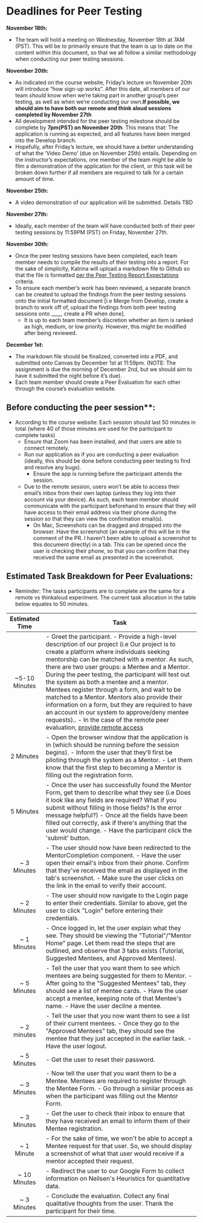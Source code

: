 # Deadlines for Peer Testing

**November 18th:**

- The team will hold a meeting on Wednesday, November 18th at 7AM (PST). This will be to primarily ensure that the team is up to date on the content within this document, so that we all follow a similar methodology when conducting our peer testing sessions.

**November 20th:**

- As indicated on the course website, Friday’s lecture on November 20th will introduce “how sign-up works”. After this date, all members of our team _should_ know when we’re taking part in another group’s peer testing, as well as when we’re conducting our own.**If possible, we should aim to have both our remote and think aloud sessions completed by November 27th**
- All development intended for the peer testing milestone should be complete by **7pm(PST) on November 20th**. This means that: The application is running as expected, and all features have been merged into the Develop branch.
- Hopefully, after Friday’s lecture, we should have a better understanding of what the ‘Video Demo’ (due on November 25th) entails. Depending on the instructor’s expectations, one member of the team might be able to film a demonstration of the application for the client, or this task will be broken down further if all members are required to talk for a certain amount of time.

**November 25th:**

- A video demonstration of our application will be submitted. Details TBD

**November 27th:**

- Ideally, each member of the team will have conducted both of their peer testing sessions by 11:59PM (PST) on Friday, November 27th.

**November 30th:**

- Once the peer testing sessions have been completed, each team member needs to compile the results of their testing into a report. For the sake of simplicity, Katrina will upload a markdown file to Github so that the file is formatted [per the Peer Testing Report Expectations](https://people.ok.ubc.ca/bowenhui/499/peertesting.html) criteria.
- To ensure each member’s work has been reviewed, a separate branch can be created to upload the findings from the peer testing sessions onto the initial formatted document [i.e Merge from Develop, create a branch to work off of, upload the findings from both peer testing sessions onto ____, create a PR when done].
  - It is up to each team member’s discretion whether an item is ranked as high, medium, or low priority. However, this might be modified after being reviewed.

**December 1st:**

- The markdown file should be finalized, converted into a PDF, and submitted onto Canvas by December 1st at 11:59pm. (NOTE: The assignment is due the morning of December 2nd, but we should aim to have it submitted the night before it’s due).
- Each team member should create a Peer Evaluation for each other through the course’s evaluation website.

## Before conducting the peer session\*\*:

- According to the course website: Each session should last 50 minutes in total (where 40 of those minutes are used for the participant to complete tasks)
  - Ensure that Zoom has been installed, and that users are able to connect remotely.
  - Run our application as if you are conducting a peer evaluation (ideally, this should be done before conducting peer testing to find and resolve any bugs).
    - Ensure the app is running before the participant attends the session.
  - Due to the remote session, users won’t be able to access their email’s inbox from their own laptop (unless they log into their account via your device). As such, each team member should communicate with the participant beforehand to ensure that they will have access to their email address via their phone during the session so that they can view the confirmation email(s).
    - On Mac, Screenshots can be dragged and dropped into the browser. Have the screenshot (an example of this will be in the comment of the PR. I haven't been able to upload a screenshot to this document directly) in a tab. This can be opened once the user is checking their phone, so that you can confirm that they received the same email as presented in the screenshot.

## Estimated Task Breakdown for Peer Evaluations:

- Reminder: The tasks participants are to complete are the same for a remote vs thinkaloud experiment. The current task allocation in the table below equates to 50 minutes.

| Estimated Time | Task                                                                                                                                                                                                                                                                                                                                                                                                                                                                                                                                                                                                                                                                                                                              |
| :------------: | --------------------------------------------------------------------------------------------------------------------------------------------------------------------------------------------------------------------------------------------------------------------------------------------------------------------------------------------------------------------------------------------------------------------------------------------------------------------------------------------------------------------------------------------------------------------------------------------------------------------------------------------------------------------------------------------------------------------------------- |
| ~5-10 Minutes  | - Greet the participant. - Provide a high-level description of our project (i.e Our project is to create a platform where individuals seeking mentorship can be matched with a mentor. As such, there are two user groups: a Mentee and a Mentor. During the peer testing, the participant will test out the system as both a mentee and a mentor. Mentees register through a form, and wait to be matched to a Mentor. Mentors also provide their information on a form, but they are required to have an account in our system to approve/deny mentee requests).. - In the case of the remote peer evaluation, [provide remote access](https://support.zoom.us/hc/en-us/articles/201362673-Requesting-or-giving-remote-control) |
|   2 Minutes    | - Open the browser window that the application is in (which should be running before the session begins). - Inform the user that they'll first be piloting through the system as a Mentor. - Let them know that the first step to becoming a Mentor is filling out the registration form.                                                                                                                                                                                                                                                                                                                                                                                                                                         |
|   5 Minutes    | - Once the user has successfully found the Mentor Form, get them to describe what they see (i.e Does it look like any fields are required? What if you submit without filling in those fields? Is the error message helpful?) - Once all the fields have been filled out correctly, ask if there's anything that the user would change. - Have the participant click the 'submit' button.                                                                                                                                                                                                                                                                                                                                         |
|  ~ 3 Minutes   | - The user should now have been redirected to the MentorCompletion component. - Have the user open their email's inbox from their phone. Confirm that they've received the email as displayed in the tab's screenshot. - Make sure the user clicks on the link in the email to verify their account.                                                                                                                                                                                                                                                                                                                                                                                                                              |
|  ~ 2 Minutes   | - The user should now navigate to the Login page to enter their credentials. Similar to above, get the user to click "Login" before entering their credentials.                                                                                                                                                                                                                                                                                                                                                                                                                                                                                                                                                                   |
|  ~ 1 Minutes   | - Once logged in, let the user explain what they see. They should be viewing the "Tutorial"/"Mentor Home" page. Let them read the steps that are outlined, and observe that 3 tabs exists (Tutorial, Suggested Mentees, and Approved Mentees).                                                                                                                                                                                                                                                                                                                                                                                                                                                                                    |
|  ~ 5 Minutes   | - Tell the user that you want them to see which mentees are being suggested for them to Mentor. - After going to the "Suggested Mentees" tab, they should see a list of mentee cards. - Have the user accept a mentee, keeping note of that Mentee's name. - Have the user decline a mentee.                                                                                                                                                                                                                                                                                                                                                                                                                                      |
|  ~ 2 minutes   | - Tell the user that you now want them to see a list of their current mentees. - Once they go to the "Approved Mentees" tab, they should see the mentee that they just accepted in the earlier task. - Have the user logout.                                                                                                                                                                                                                                                                                                                                                                                                                                                                                                      |
|  ~ 5 Minutes   | - Get the user to reset their password.                                                                                                                                                                                                                                                                                                                                                                                                                                                                                                                                                                                                                                                                                           |
|  ~ 3 Minutes   | - Now tell the user that you want them to be a Mentee. Mentees are required to register through the Mentee Form. - Go through a similar process as when the participant was filling out the Mentor Form.                                                                                                                                                                                                                                                                                                                                                                                                                                                                                                                          |
|  ~ 3 Minutes   | - Get the user to check their inbox to ensure that they have received an email to inform them of their Mentee registration.                                                                                                                                                                                                                                                                                                                                                                                                                                                                                                                                                                                                       |
|   ~ 1 Minute   | - For the sake of time, we won't be able to accept a Mentee request for that user. So, we should display a screenshot of what that user would receive if a mentor accepted their request.                                                                                                                                                                                                                                                                                                                                                                                                                                                                                                                                         |
|  ~ 10 Minutes  | - Redirect the user to our Google Form to collect information on Neilsen's Heuristics for quantitative data.                                                                                                                                                                                                                                                                                                                                                                                                                                                                                                                                                                                                                      |
|  ~ 3 Minutes   | - Conclude the evaluation. Collect any final qualitative thoughts from the user. Thank the participant for their time.                                                                                                                                                                                                                                                                                                                                                                                                                                                                                                                                                                                                            |
